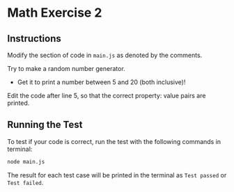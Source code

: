 # Math Exercise 2
## Instructions
Modify the section of code in ```main.js``` as denoted by the comments.

Try to make a random number generator.
- Get it to print a number between 5 and 20 (both inclusive)!

Edit the code after line 5, so that the correct property: value pairs are printed. 

## Running the Test
To test if your code is correct, run the test with the following commands in terminal:
```bash
node main.js
```

The result for each test case will be printed in the terminal as ```Test passed``` or ```Test failed```.


